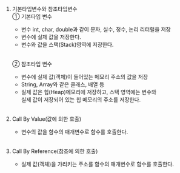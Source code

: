 1. 기본타입변수와 참조타입변수  
    ① 기본타입 변수  
      - 변수 int, char, double과 같이 문자, 실수, 정수, 논리 리터럴을 저장
      - 변수에 실제 값을 저장한다.
      - 변수와 값을 스택(Stack)영역에 저장한다.

      <br/>
   
    ② 참조타입 변수  
      - 변수에 실제 값(객체)이 들어있는 메모리 주소의 값을 저장
      - String, Array와 같은 클래스, 배열 등
      - 실제 값은 힙(Heap)메모리에 저장하고, 스택 영역에는 변수와  
        실제 값이 저장되어 있는 힙 메모리의 주소를 저장한다.  
      <br/>
2. Call By Value(값에 의한 호출)
   - 변수의 값을 함수의 매개변수로 함수를 호출한다.  
   <br/>
3. Call By Reference(참조에 의한 호출)  
   - 실제 값(객체)을 가리키는 주소를 함수의 매개변수로 함수를 호출한다.